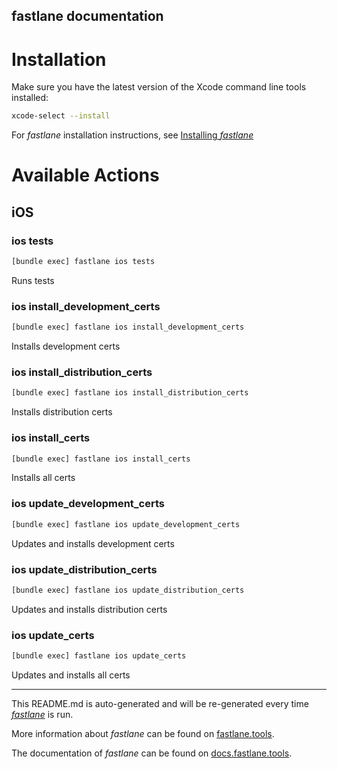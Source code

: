 fastlane documentation
----

# Installation

Make sure you have the latest version of the Xcode command line tools installed:

```sh
xcode-select --install
```

For _fastlane_ installation instructions, see [Installing _fastlane_](https://docs.fastlane.tools/#installing-fastlane)

# Available Actions

## iOS

### ios tests

```sh
[bundle exec] fastlane ios tests
```

Runs tests

### ios install_development_certs

```sh
[bundle exec] fastlane ios install_development_certs
```

Installs development certs

### ios install_distribution_certs

```sh
[bundle exec] fastlane ios install_distribution_certs
```

Installs distribution certs

### ios install_certs

```sh
[bundle exec] fastlane ios install_certs
```

Installs all certs

### ios update_development_certs

```sh
[bundle exec] fastlane ios update_development_certs
```

Updates and installs development certs

### ios update_distribution_certs

```sh
[bundle exec] fastlane ios update_distribution_certs
```

Updates and installs distribution certs

### ios update_certs

```sh
[bundle exec] fastlane ios update_certs
```

Updates and installs all certs

----

This README.md is auto-generated and will be re-generated every time [_fastlane_](https://fastlane.tools) is run.

More information about _fastlane_ can be found on [fastlane.tools](https://fastlane.tools).

The documentation of _fastlane_ can be found on [docs.fastlane.tools](https://docs.fastlane.tools).
